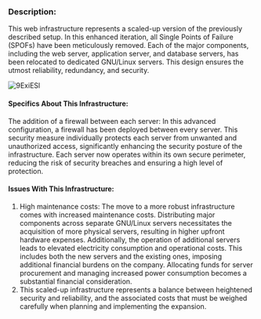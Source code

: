 ### Description:
This web infrastructure represents a scaled-up version of the previously described setup. In this enhanced iteration, all Single Points of Failure (SPOFs) have been meticulously removed. Each of the major components, including the web server, application server, and database servers, has been relocated to dedicated GNU/Linux servers. This design ensures the utmost reliability, redundancy, and security.

![9ExiESl](https://github.com/Shannon-Kioko/alx-system_engineering-devops/assets/79745456/28c1031b-0a44-42e0-b7b8-ba8dab025a2e)


#### Specifics About This Infrastructure:
The addition of a firewall between each server: In this advanced configuration, a firewall has been deployed between every server. This security measure individually protects each server from unwanted and unauthorized access, significantly enhancing the security posture of the infrastructure. Each server now operates within its own secure perimeter, reducing the risk of security breaches and ensuring a high level of protection.

#### Issues With This Infrastructure:
1. High maintenance costs: The move to a more robust infrastructure comes with increased maintenance costs. Distributing major components across separate GNU/Linux servers necessitates the acquisition of more physical servers, resulting in higher upfront hardware expenses. Additionally, the operation of additional servers leads to elevated electricity consumption and operational costs. This includes both the new servers and the existing ones, imposing additional financial burdens on the company. Allocating funds for server procurement and managing increased power consumption becomes a substantial financial consideration.
2. This scaled-up infrastructure represents a balance between heightened security and reliability, and the associated costs that must be weighed carefully when planning and implementing the expansion.
